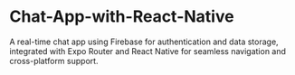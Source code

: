 # Chat-App-with-React-Native
A real-time chat app using Firebase for authentication and data storage, integrated with Expo Router and React Native for seamless navigation and cross-platform support.
